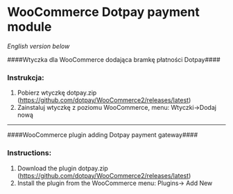WooCommerce Dotpay payment module
=====================

*English version below*

####Wtyczka dla WooCommerce dodająca bramkę płatności Dotpay####

### Instrukcja: ###
1. Pobierz wtyczkę dotpay.zip (https://github.com/dotpay/WooCommerce2/releases/latest)
2. Zainstaluj wtyczkę z poziomu WooCommerce, menu: Wtyczki->Dodaj nową 


---------------------------------------

####WooCommerce plugin adding Dotpay payment gateway####

### Instructions: ###
1. Download the plugin dotpay.zip (https://github.com/dotpay/WooCommerce2/releases/latest)
2. Install the plugin from the WooCommerce menu: Plugins-> Add New